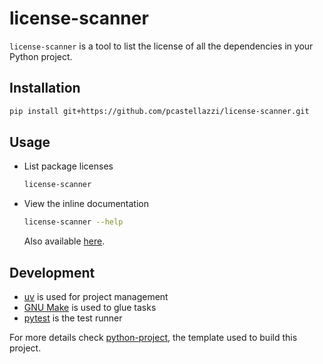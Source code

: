 # license-scanner

`license-scanner` is a tool to list the license of all the dependencies in
your Python project.

## Installation

```bash
pip install git+https://github.com/pcastellazzi/license-scanner.git
```

## Usage

- List package licenses

  ```bash
  license-scanner
  ```

- View the inline documentation

  ```bash
  license-scanner --help
  ```

  Also available [here](https://github.com/pcastellazzi/license-scanner/blob/master/src/license_scanner/cli.py).

## Development

- [uv](https://docs.astral.sh/uv/) is used for project management
- [GNU Make](https://www.gnu.org/software/make/) is used to glue tasks
- [pytest](https://pytest.org) is the test runner

For more details check
[python-project](https://github.com/pcastellazzi/python-project), the template
used to build this project.
